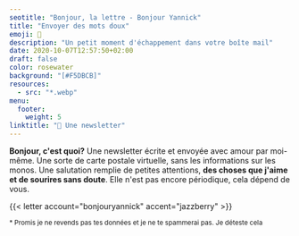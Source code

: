 ```yaml
---
seotitle: "Bonjour, la lettre - Bonjour Yannick"
title: "Envoyer des mots doux"
emoji: 💌
description: "Un petit moment d'échappement dans votre boîte mail"
date: 2020-10-07T12:57:50+02:00
draft: false
color: rosewater
background: "[#F5DBCB]"
resources:
  - src: "*.webp"
menu:
  footer:
    weight: 5
linktitle: "💌 Une newsletter"
---
```



**Bonjour, c'est quoi?** Une newsletter écrite et envoyée avec amour par moi-même. Une sorte de carte postale virtuelle, sans les informations sur les monos. Une salutation remplie de petites attentions, **des choses que j'aime et de sourires sans doute**.
Elle n'est pas encore périodique, cela dépend de vous.


{{< letter account="bonjouryannick" accent="jazzberry" >}}

<small>
* Promis je ne revends pas tes données et je ne te spammerai pas. Je déteste cela
</small>

